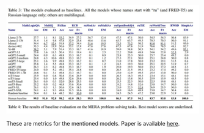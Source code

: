 

![mera_metrics](mera_metrics.jpg)


These are metrics for the mentioned models. Paper is available [here](https://arxiv.org/pdf/2401.04531).